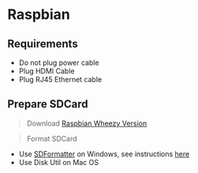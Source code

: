 # Raspbian

## Requirements

- Do not plug power cable
- Plug HDMI Cable
- Plug RJ45 Ethernet cable

## Prepare SDCard

> Download [Raspbian Wheezy Version](https://www.raspberrypi.org/downloads/raspbian/)

> Format SDCard
  - Use [SDFormatter](https://www.sdcard.org/downloads/formatter_4/eula_windows/index.html) on Windows, see instructions [here](https://github.com/sixertoy/retrobox/blob/master/tips/sdcardformatter.md)
  - Use Disk Util on Mac OS
